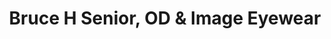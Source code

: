 ---
title: "Bruce H Senior, OD & Image Eyewear"
url: /fort-myers/bruce-h-senior-od-und-image-eyewear/
shop: Optiker
---
